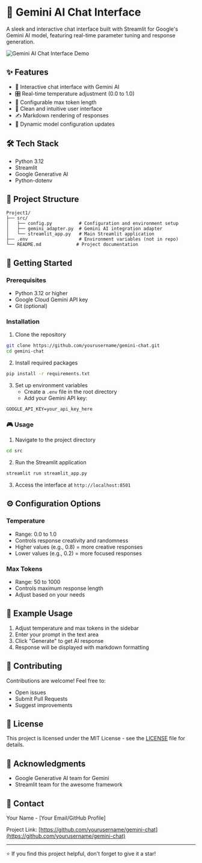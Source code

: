# 🤖 Gemini AI Chat Interface

A sleek and interactive chat interface built with Streamlit for Google's Gemini AI model, featuring real-time parameter tuning and response generation.

![Gemini AI Chat Interface Demo](https://github.com/user-attachments/assets/e4ee86ea-0bac-478e-9495-077e8561485e)

## ✨ Features

- 💬 Interactive chat interface with Gemini AI
- 🎛️ Real-time temperature adjustment (0.0 to 1.0)
- 📝 Configurable max token length
- 🎯 Clean and intuitive user interface
- ✍️ Markdown rendering of responses
- 🔄 Dynamic model configuration updates

## 🛠️ Tech Stack

- Python 3.12
- Streamlit
- Google Generative AI
- Python-dotenv

## 📁 Project Structure

```
Project1/
├── src/
│   ├── config.py          # Configuration and environment setup
│   ├── gemini_adapter.py  # Gemini AI integration adapter
│   └── streamlit_app.py   # Main Streamlit application
├── .env                   # Environment variables (not in repo)
└── README.md             # Project documentation
```

## 🚀 Getting Started

### Prerequisites

- Python 3.12 or higher
- Google Cloud Gemini API key
- Git (optional)

### Installation

1. Clone the repository
```bash
git clone https://github.com/yourusername/gemini-chat.git
cd gemini-chat
```

2. Install required packages
```bash
pip install -r requirements.txt
```

3. Set up environment variables
   - Create a `.env` file in the root directory
   - Add your Gemini API key:
```
GOOGLE_API_KEY=your_api_key_here
```

### 🎮 Usage

1. Navigate to the project directory
```bash
cd src
```

2. Run the Streamlit application
```bash
streamlit run streamlit_app.py
```

3. Access the interface at `http://localhost:8501`

## ⚙️ Configuration Options

### Temperature
- Range: 0.0 to 1.0
- Controls response creativity and randomness
- Higher values (e.g., 0.8) = more creative responses
- Lower values (e.g., 0.2) = more focused responses

### Max Tokens
- Range: 50 to 1000
- Controls maximum response length
- Adjust based on your needs

## 📝 Example Usage

1. Adjust temperature and max tokens in the sidebar
2. Enter your prompt in the text area
3. Click "Generate" to get AI response
4. Response will be displayed with markdown formatting

## 🤝 Contributing

Contributions are welcome! Feel free to:
- Open issues
- Submit Pull Requests
- Suggest improvements

## 📄 License

This project is licensed under the MIT License - see the [LICENSE](LICENSE) file for details.

## 🙏 Acknowledgments

- Google Generative AI team for Gemini
- Streamlit team for the awesome framework

## 📧 Contact

Your Name - [Your Email/GitHub Profile]

Project Link: [https://github.com/yourusername/gemini-chat](https://github.com/yourusername/gemini-chat)

---
⭐ If you find this project helpful, don't forget to give it a star!
